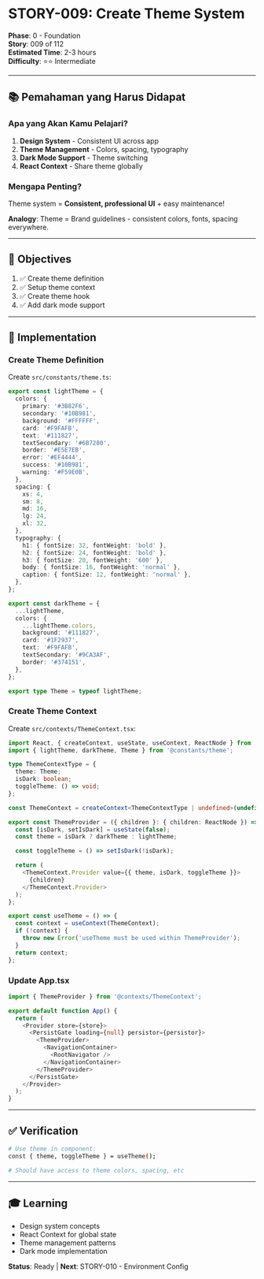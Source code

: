 # STORY-009: Create Theme System

**Phase**: 0 - Foundation  
**Story**: 009 of 112  
**Estimated Time**: 2-3 hours  
**Difficulty**: ⭐⭐ Intermediate

---

## 📚 Pemahaman yang Harus Didapat

### Apa yang Akan Kamu Pelajari?

1. **Design System** - Consistent UI across app
2. **Theme Management** - Colors, spacing, typography
3. **Dark Mode Support** - Theme switching
4. **React Context** - Share theme globally

### Mengapa Penting?

Theme system = **Consistent, professional UI** + easy maintenance!

**Analogy**: Theme = Brand guidelines - consistent colors, fonts, spacing everywhere.

---

## 🎯 Objectives

1. ✅ Create theme definition
2. ✅ Setup theme context
3. ✅ Create theme hook
4. ✅ Add dark mode support

---

## 📝 Implementation

### Create Theme Definition

Create `src/constants/theme.ts`:

```typescript
export const lightTheme = {
  colors: {
    primary: '#3B82F6',
    secondary: '#10B981',
    background: '#FFFFFF',
    card: '#F9FAFB',
    text: '#111827',
    textSecondary: '#6B7280',
    border: '#E5E7EB',
    error: '#EF4444',
    success: '#10B981',
    warning: '#F59E0B',
  },
  spacing: {
    xs: 4,
    sm: 8,
    md: 16,
    lg: 24,
    xl: 32,
  },
  typography: {
    h1: { fontSize: 32, fontWeight: 'bold' },
    h2: { fontSize: 24, fontWeight: 'bold' },
    h3: { fontSize: 20, fontWeight: '600' },
    body: { fontSize: 16, fontWeight: 'normal' },
    caption: { fontSize: 12, fontWeight: 'normal' },
  },
};

export const darkTheme = {
  ...lightTheme,
  colors: {
    ...lightTheme.colors,
    background: '#111827',
    card: '#1F2937',
    text: '#F9FAFB',
    textSecondary: '#9CA3AF',
    border: '#374151',
  },
};

export type Theme = typeof lightTheme;
```

### Create Theme Context

Create `src/contexts/ThemeContext.tsx`:

```typescript
import React, { createContext, useState, useContext, ReactNode } from 'react';
import { lightTheme, darkTheme, Theme } from '@constants/theme';

type ThemeContextType = {
  theme: Theme;
  isDark: boolean;
  toggleTheme: () => void;
};

const ThemeContext = createContext<ThemeContextType | undefined>(undefined);

export const ThemeProvider = ({ children }: { children: ReactNode }) => {
  const [isDark, setIsDark] = useState(false);
  const theme = isDark ? darkTheme : lightTheme;

  const toggleTheme = () => setIsDark(!isDark);

  return (
    <ThemeContext.Provider value={{ theme, isDark, toggleTheme }}>
      {children}
    </ThemeContext.Provider>
  );
};

export const useTheme = () => {
  const context = useContext(ThemeContext);
  if (!context) {
    throw new Error('useTheme must be used within ThemeProvider');
  }
  return context;
};
```

### Update App.tsx

```typescript
import { ThemeProvider } from '@contexts/ThemeContext';

export default function App() {
  return (
    <Provider store={store}>
      <PersistGate loading={null} persistor={persistor}>
        <ThemeProvider>
          <NavigationContainer>
            <RootNavigator />
          </NavigationContainer>
        </ThemeProvider>
      </PersistGate>
    </Provider>
  );
}
```

---

## ✅ Verification

```bash
# Use theme in component:
const { theme, toggleTheme } = useTheme();

# Should have access to theme colors, spacing, etc
```

---

## 🎓 Learning

- Design system concepts
- React Context for global state
- Theme management patterns
- Dark mode implementation

**Status**: Ready | **Next**: STORY-010 - Environment Config
